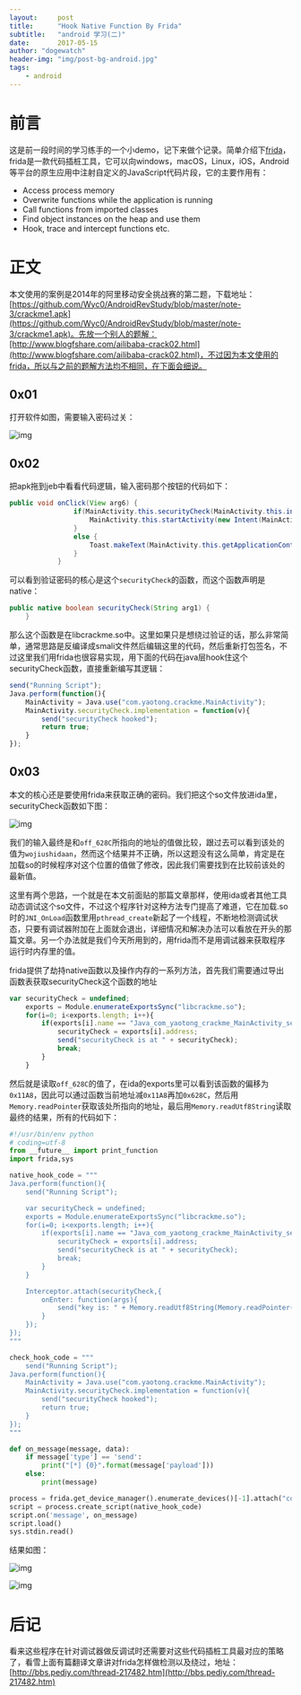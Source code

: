```yaml
---
layout:		post
title:		"Hook Native Function By Frida"
subtitle:	"android 学习(二)"
date:		2017-05-15
author:	"dogewatch"
header-img:	"img/post-bg-android.jpg"
tags:
    - android
---
```


# 前言

这是前一段时间的学习练手的一个小demo，记下来做个记录。简单介绍下[frida](http://www.frida.re)，frida是一款代码插桩工具，它可以向windows，macOS，Linux，iOS，Android等平台的原生应用中注射自定义的JavaScript代码片段，它的主要作用有：

* Access process memory
* Overwrite functions while the application is running
* Call functions from imported classes
* Find object instances on the heap and use them
* Hook, trace and intercept functions etc.

# 正文

本文使用的案例是2014年的阿里移动安全挑战赛的第二题，下载地址：[https://github.com/Wyc0/AndroidRevStudy/blob/master/note-3/crackme1.apk](https://github.com/Wyc0/AndroidRevStudy/blob/master/note-3/crackme1.apk)。先放一个别人的题解：[http://www.blogfshare.com/ailibaba-crack02.html](http://www.blogfshare.com/ailibaba-crack02.html)，不过因为本文使用的frida，所以与之前的题解方法均不相同，在下面会细说。

## 0x01

打开软件如图，需要输入密码过关：

![img](/img/post/MSC-1.png)

## 0x02

把apk拖到jeb中看看代码逻辑，输入密码那个按钮的代码如下：

```java
public void onClick(View arg6) {
                if(MainActivity.this.securityCheck(MainActivity.this.inputCode.getText().toString())) {
                    MainActivity.this.startActivity(new Intent(MainActivity.this, ResultActivity.class));
                }
                else {
                    Toast.makeText(MainActivity.this.getApplicationContext(), "验证码校验失败", 0).show();
                }
            }
```

可以看到验证密码的核心是这个`securityCheck`的函数，而这个函数声明是native：

```java
public native boolean securityCheck(String arg1) {
    }
```

那么这个函数是在libcrackme.so中。这里如果只是想绕过验证的话，那么非常简单，通常思路是反编译成smali文件然后编辑这里的代码，然后重新打包签名，不过这里我们用frida也很容易实现，用下面的代码在java层hook住这个securityCheck函数，直接重新编写其逻辑：

```javascript
send("Running Script");
Java.perform(function(){
    MainActivity = Java.use("com.yaotong.crackme.MainActivity");
    MainActivity.securityCheck.implementation = function(v){
        send("securityCheck hooked");
        return true;
    }
});
```

## 0x03

本文的核心还是要使用frida来获取正确的密码。我们把这个so文件放进ida里，securityCheck函数如下图：

![img](/img/post/MSC-2.png)

我们的输入最终是和`off_628C`所指向的地址的值做比较，跟过去可以看到该处的值为`wojiushidaan`，然而这个结果并不正确，所以这题没有这么简单，肯定是在加载so的时候程序对这个位置的值做了修改，因此我们需要找到在比较前该处的最新值。

这里有两个思路，一个就是在本文前面贴的那篇文章那样，使用ida或者其他工具动态调试这个so文件，不过这个程序针对这种方法专门提高了难道，它在加载.so时的`JNI_OnLoad`函数里用`pthread_create`新起了一个线程，不断地检测调试状态，只要有调试器附加在上面就会退出，详细情况和解决办法可以看放在开头的那篇文章。另一个办法就是我们今天所用到的，用frida而不是用调试器来获取程序运行时内存里的值。

frida提供了劫持native函数以及操作内存的一系列方法，首先我们需要通过导出函数表获取securityCheck这个函数的地址

```javascript
var securityCheck = undefined;
    exports = Module.enumerateExportsSync("libcrackme.so");
    for(i=0; i<exports.length; i++){
        if(exports[i].name == "Java_com_yaotong_crackme_MainActivity_securityCheck"){
            securityCheck = exports[i].address;
            send("securityCheck is at " + securityCheck);
            break;
        }
    }
```

然后就是读取`off_628C`的值了，在ida的exports里可以看到该函数的偏移为`0x11A8`，因此可以通过函数当前地址减`0x11A8`再加`0x628C`，然后用`Memory.readPointer`获取该处所指向的地址，最后用`Memory.readUtf8String`读取最终的结果，所有的代码如下：

```python
#!/usr/bin/env python
# coding=utf-8
from __future__ import print_function
import frida,sys

native_hook_code = """
Java.perform(function(){
    send("Running Script");

    var securityCheck = undefined;
    exports = Module.enumerateExportsSync("libcrackme.so");
    for(i=0; i<exports.length; i++){
        if(exports[i].name == "Java_com_yaotong_crackme_MainActivity_securityCheck"){
            securityCheck = exports[i].address;
            send("securityCheck is at " + securityCheck);
            break;
        }
    }

    Interceptor.attach(securityCheck,{
        onEnter: function(args){
            send("key is: " + Memory.readUtf8String(Memory.readPointer(securityCheck.sub(0x11a8).add(0x628c))));
        }
    });
});
"""

check_hook_code = """
    send("Running Script");
Java.perform(function(){
    MainActivity = Java.use("com.yaotong.crackme.MainActivity");
    MainActivity.securityCheck.implementation = function(v){
        send("securityCheck hooked");
        return true;
    }
});
"""

def on_message(message, data):
    if message['type'] == 'send':
        print("[*] {0}".format(message['payload']))
    else:
        print(message)

process = frida.get_device_manager().enumerate_devices()[-1].attach("com.yaotong.crackme")
script = process.create_script(native_hook_code)
script.on('message', on_message)
script.load()
sys.stdin.read()

```

结果如图：

![img](/img/post/MSC-3.png)

![img](/img/post/MSC-4.png)

# 后记

看来这些程序在针对调试器做反调试时还需要对这些代码插桩工具最对应的策略了，看雪上面有篇翻译文章讲对frida怎样做检测以及绕过，地址：[http://bbs.pediy.com/thread-217482.htm](http://bbs.pediy.com/thread-217482.htm)